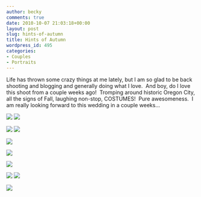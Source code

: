 ```yaml
---
author: becky
comments: true
date: 2010-10-07 21:03:18+00:00
layout: post
slug: hints-of-autumn
title: Hints of Autumn
wordpress_id: 495
categories:
- Couples
- Portraits
---
```


Life has thrown some crazy things at me lately, but I am so glad to be back shooting and blogging and generally doing what I love.  And boy, do I love this shoot from a couple weeks ago!  Tromping around historic Oregon City, all the signs of Fall, laughing non-stop, COSTUMES!  Pure awesomeness.  I am really looking forward to this wedding in a couple weeks...




[![](http://beta.beckyjenson.com/wp-content/uploads/2010/10/blog-September10-0001.jpg)](http://beta.beckyjenson.com/wp-content/uploads/2010/10/blog-September10-0001.jpg) [![](http://beta.beckyjenson.com/wp-content/uploads/2010/10/blog-September10-0002.jpg)](http://beta.beckyjenson.com/wp-content/uploads/2010/10/blog-September10-0002.jpg)




[![](http://beta.beckyjenson.com/wp-content/uploads/2010/10/blog-September10-0003.jpg)](http://beta.beckyjenson.com/wp-content/uploads/2010/10/blog-September10-0003.jpg) [![](http://beta.beckyjenson.com/wp-content/uploads/2010/10/blog-September10-0004.jpg)](http://beta.beckyjenson.com/wp-content/uploads/2010/10/blog-September10-0004.jpg)




[![](http://beta.beckyjenson.com/wp-content/uploads/2010/10/blog-September10-0005.jpg)](http://beta.beckyjenson.com/wp-content/uploads/2010/10/blog-September10-0005.jpg)




[![](http://beta.beckyjenson.com/wp-content/uploads/2010/10/blog-September10-0006.jpg)](http://beta.beckyjenson.com/wp-content/uploads/2010/10/blog-September10-0006.jpg)




[![](http://beta.beckyjenson.com/wp-content/uploads/2010/10/blog-September10-0008.jpg)](http://beta.beckyjenson.com/wp-content/uploads/2010/10/blog-September10-0008.jpg)




[![](http://beta.beckyjenson.com/wp-content/uploads/2010/10/blog-September10-0007.jpg)](http://beta.beckyjenson.com/wp-content/uploads/2010/10/blog-September10-0007.jpg) [![](http://beta.beckyjenson.com/wp-content/uploads/2010/10/blog-September10-0009.jpg)](http://beta.beckyjenson.com/wp-content/uploads/2010/10/blog-September10-0009.jpg)




[![](http://beta.beckyjenson.com/wp-content/uploads/2010/10/blog-September10-0010.jpg)](http://beta.beckyjenson.com/wp-content/uploads/2010/10/blog-September10-0010.jpg)
